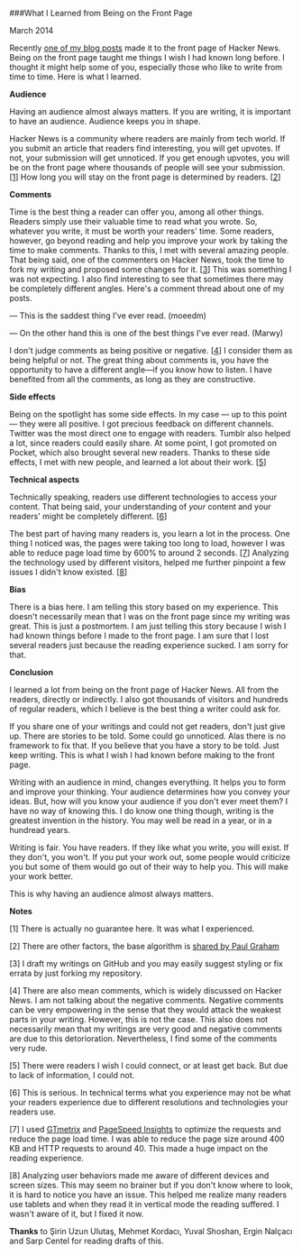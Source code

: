 ###What I Learned from Being on the Front Page

March 2014

Recently [one of my blog posts](http://www.semihyagcioglu.com/post/70798815261/this-is-how-i-work "This Is How I Work") made it to the front page of Hacker News. Being on the front page taught me things I wish I had known long before. I thought it might help some of you, especially those who like to write from time to time. Here is what I learned.

**Audience**

Having an audience almost always matters. If you are writing, it is important to have an audience. Audience keeps you in shape.

Hacker News is a community where readers are mainly from tech world. If you submit an article that readers find interesting, you will get upvotes. If not, your submission will get unnoticed. If you get enough upvotes, you will be on the front page where thousands of people will see your submission. [[1](#1 "")] How long you will stay on the front page is determined by readers. [[2](#2 "")]

**Comments**

Time is the best thing a reader can offer you, among all other things. Readers simply use their valuable time to read what you wrote. So, whatever you write, it must be worth your readers' time. Some readers, however, go beyond reading and help you improve your work by taking the time to make comments. Thanks to this, I met with several amazing people. That being said, one of the commenters on Hacker News, took the time to fork my writing and proposed some changes for it. [[3](#3 "")] This was something I was not expecting. I also find interesting to see that sometimes there may be completely different angles. Here's a comment thread about one of my posts.

— This is the saddest thing I've ever read. (moeedm)

— On the other hand this is one of the best things I've ever read. (Marwy)

I don't judge comments as being positive or negative. [[4](#4 "")] I consider them as being helpful or not. The great thing about comments is, you have the opportunity to have a different angle—if you know how to listen. I have benefited from all the comments, as long as they are constructive.

**Side effects**

Being on the spotlight has some side effects. In my case — up to this point — they were all positive. I got precious feedback on different channels. Twitter was the most direct one to engage with readers. Tumblr also helped a lot, since readers could easily share. At some point, I got promoted on Pocket, which also brought several new readers. Thanks to these side effects, I met with new people, and learned a lot about their work. [[5](#5 "")]

**Technical aspects**

Technically speaking, readers use different technologies to access your content. That being said, your understanding of *your* content and your readers' might be completely different. [[6](#6 "")]

The best part of having many readers is, you learn a lot in the process. One thing I noticed was, the pages were taking too long to load, however I was able to reduce page load time by 600% to around 2 seconds. [[7](#7 "")] Analyzing the technology used by different visitors, helped me further pinpoint a few issues I didn't know existed. [[8](#8 "")]

**Bias**

There is a bias here. I am telling this story based on my experience. This doesn't necessarily mean that I was on the front page since my writing was great. This is just a postmortem. I am just telling this story because I wish I had known things before I made to the front page. I am sure that I lost several readers just because the reading experience sucked. I am sorry for that.

**Conclusion**

I learned a lot from being on the front page of Hacker News. All from the readers, directly or indirectly. I also got thousands of visitors and hundreds of regular readers, which I believe is the best thing a writer could ask for.

If you share one of your writings and could not get readers, don't just give up. There are stories to be told. Some could go unnoticed. Alas there is no framework to fix that. If you believe that you have a story to be told. Just keep writing. This is what I wish I had known before making to the front page.

Writing with an audience in mind, changes everything. It helps you to form and improve your thinking. Your audience determines how you convey your ideas. But, how will you know your audience if you don't ever meet them? I have no way of knowing this. I do know one thing though, writing is the greatest invention in the history. You may well be read in a year, or in a hundread years.

Writing is fair. You have readers. If they like what you write, you will exist. If they don't, you won't. If you put your work out, some people would criticize you but some of them would go out of their way to help you. This will make your work better.

This is why having an audience almost always matters.

**Notes**

[1] There is actually no guarantee here. It was what I experienced.

[2] There are other factors, the base algorithm is [shared by Paul Graham](https://news.ycombinator.com/item?id=1781013 "Hacker News Ranking Algorithm")

[3] I draft my writings on GitHub and you may easily suggest styling or fix errata by just forking my repository.

[4] There are also mean comments, which is widely discussed on Hacker News. I am not talking about the negative comments. Negative comments can be very empowering in the sense that they would attack the weakest parts in your writing. However, this is not the case. This also does not necessarily mean that my writings are very good and negative comments are due to this detorioration. Nevertheless, I find some of the comments very rude.

[5] There were readers I wish I could connect, or at least get back. But due to lack of information, I could not.

[6] This is serious. In technical terms what you experience may not be what your readers experience due to different resolutions and technologies your readers use.

[7] I used [GTmetrix](http://gtmetrix.com/ "GTMetrix") and [PageSpeed Insights](http://developers.google.com/speed/pagespeed/insights/ "PageSpeed Insights") to optimize the requests and reduce the page load time. I was able to reduce the page size around 400 KB and HTTP requests to around 40. This made a huge impact on the reading experience.

[8] Analyzing user behaviors made me aware of different devices and screen sizes. This may seem no brainer but if you don't know where to look, it is hard to notice you have an issue. This helped me realize many readers use tablets and when they read it in vertical mode the reading suffered. I wasn't aware of it, but I fixed it now.

**Thanks** to Şirin Uzun Ulutaş, Mehmet Kordacı, Yuval Shoshan, Ergin Nalçacı and Sarp Centel for reading drafts of this.

